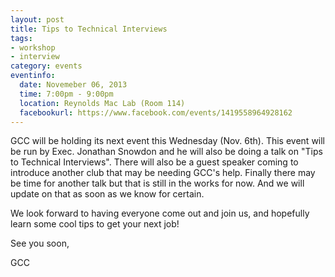```yaml
---
layout: post 
title: Tips to Technical Interviews
tags: 
- workshop
- interview
category: events
eventinfo:
  date: Novemeber 06, 2013
  time: 7:00pm - 9:00pm
  location: Reynolds Mac Lab (Room 114)
  facebookurl: https://www.facebook.com/events/1419558964928162 
---
```


GCC will be holding its next event this Wednesday (Nov. 6th). This event will be run by Exec. Jonathan Snowdon and he will also be doing a talk on "Tips to Technical Interviews". There will also be a guest speaker coming to introduce another club that may be needing GCC's help. Finally there may be time for another talk but that is still in the works for now. And we will update on that as soon as we know for certain. 

We look forward to having everyone come out and join us, and hopefully learn some cool tips to get your next job!

See you soon,

GCC

